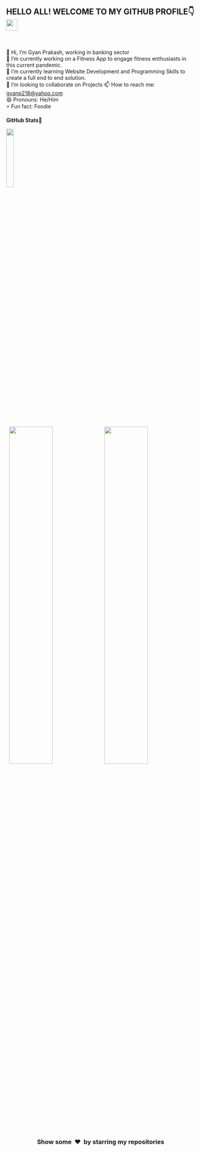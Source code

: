 <!---
Please consider starring the repo if you find this useful in any manner
or use it. It helps me a lot.
-->

<h2>HELLO ALL! WELCOME TO MY GITHUB PROFILE👇<img src="https://raw.githubusercontent.com/MartinHeinz/MartinHeinz/master/wave.gif" width="30px"></h2><br>

<!--
**Johnrambo-code/johnrambo-code** is a ✨ _special_ ✨ repository because its `README.md` (this file) appears on your GitHub profile.

Here are some ideas to get you started:
-->

👋 Hi, I’m Gyan Prakash, working in banking sector </br>
🔭 I’m currently working on a Fitness App to engage fitness enthusiasts in this current pandemic. </br>
🌱 I’m currently learning Website Development and Programming Skills to create a full end to end solution. </br>
👯 I’m looking to collaborate on Projects
📫 How to reach me: gyanp218@yahoo.com </br>
😄 Pronouns: He/Him </br>
⚡ Fun fact: Foodie 


**GitHub Stats🎯**<br>

<img width="20%" src="https://profile-counter.glitch.me/{johnrambo-code}/count.svg" /> 

<p align="left">
  <img width="48%" src="https://github-readme-stats.vercel.app/api?username=johnrambo-code&show_icons=true&theme=tokyonight&count_private=true&include_all_commits=true" /> 
  <img width="48%" src="https://github-readme-streak-stats.herokuapp.com/?user=johnrambo-code&theme=tokyonight" />
</p>


<h3 align="center">Show some &nbsp;❤️&nbsp; by starring my repositories</h3>


